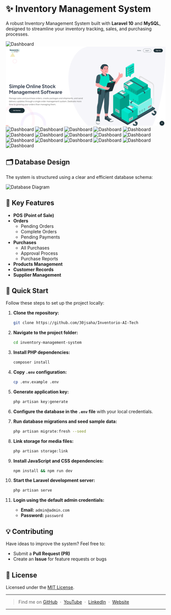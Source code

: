 # ✨ Inventory Management System

A robust Inventory Management System built with **Laravel 10** and **MySQL**, designed to streamline your inventory tracking, sales, and purchasing processes.

![Dashboard](https://github.com/user-attachments/assets/1df45f1d-aaed-4299-9b90-35e7f47dc7ea)
![Dashboard](https://github.com/30jsaha/Inventorio-AI-Tech/blob/master/ss/1.png)
![Dashboard](https://github.com/user-attachments/assets/1df45f1d-aaed-4299-9b90-35e7f47dc7ea)
![Dashboard](https://github.com/user-attachments/assets/1df45f1d-aaed-4299-9b90-35e7f47dc7ea)
![Dashboard](https://github.com/user-attachments/assets/1df45f1d-aaed-4299-9b90-35e7f47dc7ea)
![Dashboard](https://github.com/user-attachments/assets/1df45f1d-aaed-4299-9b90-35e7f47dc7ea)
![Dashboard](https://github.com/user-attachments/assets/1df45f1d-aaed-4299-9b90-35e7f47dc7ea)
![Dashboard](https://github.com/user-attachments/assets/1df45f1d-aaed-4299-9b90-35e7f47dc7ea)
![Dashboard](https://github.com/user-attachments/assets/1df45f1d-aaed-4299-9b90-35e7f47dc7ea)
![Dashboard](https://github.com/user-attachments/assets/1df45f1d-aaed-4299-9b90-35e7f47dc7ea)
![Dashboard](https://github.com/user-attachments/assets/1df45f1d-aaed-4299-9b90-35e7f47dc7ea)
![Dashboard](https://github.com/user-attachments/assets/1df45f1d-aaed-4299-9b90-35e7f47dc7ea)
![Dashboard](https://github.com/user-attachments/assets/1df45f1d-aaed-4299-9b90-35e7f47dc7ea)
![Dashboard](https://github.com/user-attachments/assets/1df45f1d-aaed-4299-9b90-35e7f47dc7ea)
![Dashboard](https://github.com/user-attachments/assets/1df45f1d-aaed-4299-9b90-35e7f47dc7ea)
![Dashboard](https://github.com/user-attachments/assets/1df45f1d-aaed-4299-9b90-35e7f47dc7ea)
![Dashboard](https://github.com/user-attachments/assets/1df45f1d-aaed-4299-9b90-35e7f47dc7ea)
![Dashboard](https://github.com/user-attachments/assets/1df45f1d-aaed-4299-9b90-35e7f47dc7ea)

## 🗂️ Database Design
The system is structured using a clear and efficient database schema:

![Database Diagram](https://github.com/fajarghifar/inventory-management-system/assets/71541409/0c7d4163-96f5-4724-8741-4615e52ecf98)

## 🌟 Key Features

- **POS (Point of Sale)**
- **Orders**
  - Pending Orders
  - Complete Orders
  - Pending Payments
- **Purchases**
  - All Purchases
  - Approval Process
  - Purchase Reports
- **Products Management**
- **Customer Records**
- **Supplier Management**

## 🚀 Quick Start

Follow these steps to set up the project locally:

1. **Clone the repository:**

    ```bash
    git clone https://github.com/30jsaha/Inventorio-AI-Tech
    ```

2. **Navigate to the project folder:**

    ```bash
    cd inventory-management-system
    ```

3. **Install PHP dependencies:**

    ```bash
    composer install
    ```

4. **Copy `.env` configuration:**

    ```bash
    cp .env.example .env
    ```

5. **Generate application key:**

    ```bash
    php artisan key:generate
    ```

6. **Configure the database in the `.env` file** with your local credentials.

7. **Run database migrations and seed sample data:**

    ```bash
    php artisan migrate:fresh --seed
    ```

8. **Link storage for media files:**

    ```bash
    php artisan storage:link
    ```

9. **Install JavaScript and CSS dependencies:**

    ```bash
    npm install && npm run dev
    ```

10. **Start the Laravel development server:**

    ```bash
    php artisan serve
    ```

11. **Login using the default admin credentials:**

    - **Email:** `admin@admin.com`
    - **Password:** `password`

## 💡 Contributing

Have ideas to improve the system? Feel free to:

- Submit a **Pull Request (PR)**
- Create an **Issue** for feature requests or bugs

## 📄 License

Licensed under the [MIT License](LICENSE).

---

> Find me on [GitHub](https://github.com/30jsaha) &nbsp;&middot;&nbsp; [YouTube](https://www.youtube.com/@thecodeingz) &nbsp;&middot;&nbsp; [LinkedIn](https://www.linkedin.com/in/jsaha30/) &nbsp;&middot;&nbsp; [Website](https://www.jsaha.in/)

---
